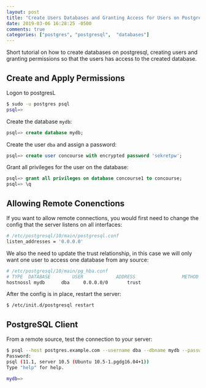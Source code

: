 ```yaml
---
layout: post
title: "Create Users Databases and Granting Access for Users on PostgreSQL"
date: 2019-03-06 16:28:25 -0500
comments: true
categories: ["postgres", "postgresql",  "databases"] 
---
```


Short tutorial on how to create databases on postgresql, creating users and granting permissions so that the users has access to the created database.

## Create and Apply Permissions

Logon to postgresL

```bash
$ sudo -u postgres psql
psql=>
```

Create the database `mydb`:

```sql
psql=> create database mydb;
```

Create the user `dba` and assign a password:

```sql
psql=> create user concourse with encrypted password 'sekretpw';
```

Grant all privileges for the user on the database:

```sql
psql=> grant all privileges on database concourse1 to concourse;
psql=> \q
```

## Allowing Remote Conenctions

If you want to allow remote connections, you would first need to change the config that the server listens on all interfaces:

```bash
# /etc/postgresql/10/main/postgresql.conf 
listen_addresses = '0.0.0.0'
```

We also the need to update the trust relationship, in this case we will only want one user to access one database from any source:

```bash
# /etc/postgresql/10/main/pg_hba.conf
# TYPE  DATABASE        USER            ADDRESS                 METHOD
hostnossl mydb		dba		0.0.0.0/0  		trust
```

After the config is in place, restart the server:

```bash
$ /etc/init.d/postgresql restart
```

## PostgreSQL Client

From a remote source, test the connection to your server:

```bash
$ psql --host postgres.example.com --username dba --dbname mydb --password
Password:
psql (11.1, server 10.5 (Ubuntu 10.5-1.pgdg16.04+1))
Type "help" for help.

mydb=>
```


